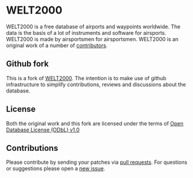 # WELT2000

WELT2000 is a free database of airports and waypoints worldwide.
The data is the basis of a lot of instruments and software for airsports.
WELT2000 is made by airsportsmen for airsportsmen.
WELT2000 is an original work of a number of [contributors](http://www.segelflug.de/vereine/welt2000/index.html.en).

## Github fork

This is a fork of [WELT2000](http://www.segelflug.de/vereine/welt2000/index.html.en).
The intention is to make use of github infrastructure to simplify contributions, reviews and discussions about the database.

## License

Both the original work and this fork are licensed under the terms of [Open Database License (ODbL) v1.0](http://opendatacommons.org/LICENSES/ODBL/1.0/)

## Contributions

Please contribute by sending your patches via [pull requests](https://help.github.com/articles/about-pull-requests/).
For questions or suggestions please open a [new issue](https://help.github.com/articles/creating-an-issue/).
